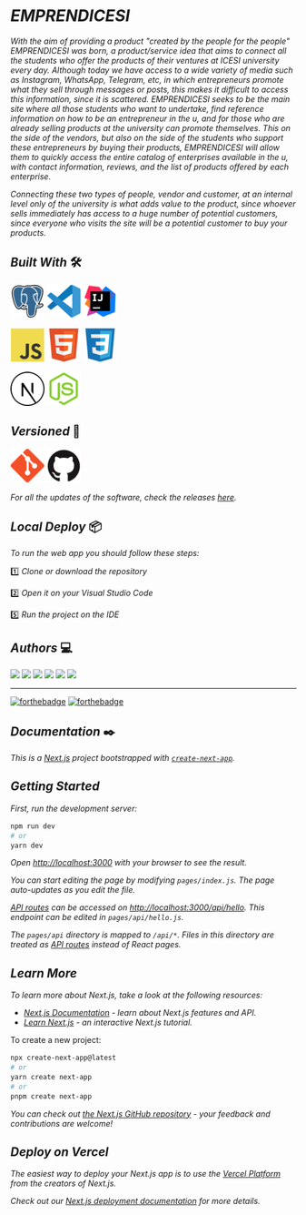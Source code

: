 # ***EMPRENDICESI***

*With the aim of providing a product "created by the people for the people" EMPRENDICESI was born, a product/service idea that aims to connect all the students who offer the products of their ventures at ICESI university every day. Although today we have access to a wide variety of media such as Instagram, WhatsApp, Telegram, etc, in which entrepreneurs promote what they sell through messages or posts, this makes it difficult to access this information, since it is scattered. EMPRENDICESI seeks to be the main site where all those students who want to undertake, find reference information on how to be an entrepreneur in the u, and for those who are already selling products at the university can promote themselves. This on the side of the vendors, but also on the side of the students who support these entrepreneurs by buying their products, EMPRENDICESI will allow them to quickly access the entire catalog of enterprises available in the u, with contact information, reviews, and the list of products offered by each enterprise.*

*Connecting these two types of people, vendor and customer, at an internal level only of the university is what adds value to the product, since whoever sells immediately has access to a huge number of potential customers, since everyone who visits the site will be a potential customer to buy your products.*

## ***Built With*** 🛠️

<div align="left">
    <p>
        <a href="https://www.jetbrains.com/es-es/idea/" target="_blank"> <img alt="Postgres" src="https://raw.githubusercontent.com/devicons/devicon/1119b9f84c0290e0f0b38982099a2bd027a48bf1/icons/postgresql/postgresql-original.svg" height="60" width = "60"></a>
        <a href="https://code.visualstudio.com" target="_blank"> <img alt="Visual Studio Code" src="https://raw.githubusercontent.com/devicons/devicon/1119b9f84c0290e0f0b38982099a2bd027a48bf1/icons/vscode/vscode-original.svg" height="60" width = "60"></a>
        <a href="https://www.jetbrains.com/es-es/idea/" target="_blank"> <img alt="IntelliJ Idea" src="https://raw.githubusercontent.com/devicons/devicon/1119b9f84c0290e0f0b38982099a2bd027a48bf1/icons/intellij/intellij-original.svg" height="60" width = "60"></a>
    </p>
    <p>
        <a href="https://developer.mozilla.org/es/docs/Web/JavaScript" target="_blank"> <img alt="JavaScript" src="https://raw.githubusercontent.com/devicons/devicon/1119b9f84c0290e0f0b38982099a2bd027a48bf1/icons/javascript/javascript-original.svg" height="60" width = "60"></a>
        <a href="https://developer.mozilla.org/es/docs/Web/HTML" target="_blank"> <img alt="HTML" src="https://raw.githubusercontent.com/devicons/devicon/1119b9f84c0290e0f0b38982099a2bd027a48bf1/icons/html5/html5-original.svg" height="60" width = "60"></a>
        <a href="https://developer.mozilla.org/es/docs/Web/CSS" target="_blank"> <img alt="CSS" src="https://raw.githubusercontent.com/devicons/devicon/1119b9f84c0290e0f0b38982099a2bd027a48bf1/icons/css3/css3-original.svg" height="60" width = "60"></a>
    </p>
    <p>
        <a href="https://nextjs.org" target="_blank"> <img alt="next.js" src="https://raw.githubusercontent.com/devicons/devicon/1119b9f84c0290e0f0b38982099a2bd027a48bf1/icons/nextjs/nextjs-line.svg" height="60" width = "60"></a>
        <a href="https://nodejs.org/es/" target="_blank"> <img alt="node.js" src="https://raw.githubusercontent.com/devicons/devicon/1119b9f84c0290e0f0b38982099a2bd027a48bf1/icons/nodejs/nodejs-original.svg" height="60" width = "60"></a>
    </p>
</div>

## ***Versioned*** 📌

<p align="left">
     <a href="https://git-scm.com/" target="_blank"> <img src="https://raw.githubusercontent.com/devicons/devicon/2ae2a900d2f041da66e950e4d48052658d850630/icons/git/git-original.svg" height="60" width = "60"></a>
    <a href="https://github.com/" target="_blank"> <img src="https://raw.githubusercontent.com/devicons/devicon/2ae2a900d2f041da66e950e4d48052658d850630/icons/github/github-original.svg" height="60" width = "60"></a>
</p>

*For all the updates of the software, check the releases [here](https://github.com/danielaolartebo/PI1-RBE/tags).*

## ***Local Deploy*** 📦

*To run the web app you should follow these steps:*

1️⃣ *Clone or download the repository*

2️⃣ *Open it on your Visual Studio Code*

5️⃣ *Run the project on the IDE*


## ***Authors*** 💻️

<p align="left">
    <a href="https://github.com/GilmarAmezquita" target="_blank"> <img src="https://images.weserv.nl/?url=avatars.githubusercontent.com/u/71054954?v=4&h=60&w=60&fit=cover&mask=circle"></a>
  <a href="https://github.com/danielaolartebo" target="_blank"> <img src="https://images.weserv.nl/?url=avatars.githubusercontent.com/u/53228651?v=4&h=60&w=60&fit=cover&mask=circle"></a>
  <a href="https://github.com/BrayanOB2003" target="_blank"> <img src="https://images.weserv.nl/?url=avatars.githubusercontent.com/u/65927857?v=4&h=60&w=60&fit=cover&mask=circle"></a>
  <a href="https://github.com/Rockthor1106" target="_blank"> <img src="https://images.weserv.nl/?url=avatars.githubusercontent.com/u/71186075?v=4&h=60&w=60&fit=cover&mask=circle"></a>
  <a href="https://github.com/santiagoarevalo" target="_blank"> <img src="https://images.weserv.nl/?url=avatars.githubusercontent.com/u/71450411?v=4&h=60&w=60&fit=cover&mask=circle"></a>
    <a href="https://github.com/ArturoDiaz02" target="_blank"> <img src="https://images.weserv.nl/?url=avatars.githubusercontent.com/u/70271822?v=4&h=60&w=60&fit=cover&mask=circle"></a>
</p>


---

[![forthebadge](https://forthebadge.com/images/badges/built-with-love.svg)](https://forthebadge.com)
[![forthebadge](https://forthebadge.com/images/badges/for-you.svg)](https://forthebadge.com)

## ***Documentation*** ✒️

*This is a [Next.js](https://nextjs.org/) project bootstrapped with [`create-next-app`](https://github.com/vercel/next.js/tree/canary/packages/create-next-app).*

## *Getting Started*

*First, run the development server:*

```bash
npm run dev
# or
yarn dev
```

*Open [http://localhost:3000](http://localhost:3000) with your browser to see the result.*

*You can start editing the page by modifying `pages/index.js`. The page auto-updates as you edit the file.*

*[API routes](https://nextjs.org/docs/api-routes/introduction) can be accessed on [http://localhost:3000/api/hello](http://localhost:3000/api/hello). This endpoint can be edited in `pages/api/hello.js`.*

*The `pages/api` directory is mapped to `/api/*`. Files in this directory are treated as [API routes](https://nextjs.org/docs/api-routes/introduction) instead of React pages.*

## *Learn More*

*To learn more about Next.js, take a look at the following resources:*

- *[Next.js Documentation](https://nextjs.org/docs) - learn about Next.js features and API.*
- *[Learn Next.js](https://nextjs.org/learn) - an interactive Next.js tutorial.*

To create a new project:

```bash
npx create-next-app@latest
# or
yarn create next-app
# or
pnpm create next-app
```


*You can check out [the Next.js GitHub repository](https://github.com/vercel/next.js/) - your feedback and contributions are welcome!*

## *Deploy on Vercel*

*The easiest way to deploy your Next.js app is to use the [Vercel Platform](https://vercel.com/new?utm_medium=default-template&filter=next.js&utm_source=create-next-app&utm_campaign=create-next-app-readme) from the creators of Next.js.*

*Check out our [Next.js deployment documentation](https://nextjs.org/docs/deployment) for more details.*
